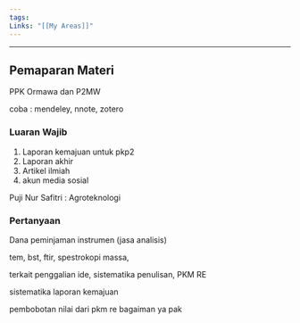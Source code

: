 ```yaml
---
tags: 
Links: "[[My Areas]]"
---
```

---
## Pemaparan Materi

PPK Ormawa dan P2MW

coba : mendeley, nnote, zotero
### Luaran Wajib
1. Laporan kemajuan untuk pkp2
2. Laporan akhir
3. Artikel ilmiah
4. akun media sosial

Puji Nur Safitri : Agroteknologi
### Pertanyaan
Dana peminjaman instrumen (jasa analisis)

tem, bst, ftir, spestrokopi massa, 

terkait penggalian ide, sistematika penulisan, PKM RE

sistematika laporan kemajuan

pembobotan nilai dari pkm re bagaiman ya pak